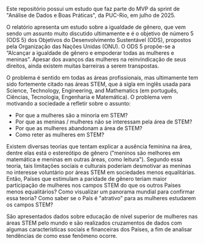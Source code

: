 Este repositório possui um estudo que faz parte do MVP da sprint de "Análise de Dados e Boas Práticas", da PUC-Rio, em julho de 2025.

O relatório apresenta um estudo sobre a igualdade de gênero, que vem sendo um assunto muito discutido ultimamente e é o objetivo de número 5 (ODS 5) dos Objetivos do Desenvolvimento Sustentável (ODS), propostos pela Organização das Nações Unidas (ONU). O ODS 5 propõe-se a “Alcançar a igualdade de gênero e empoderar todas as mulheres e meninas”. Apesar dos avanços das mulheres na reinvindicação de seus direitos, ainda existem muitas barreiras a serem transpostas. 

O problema é sentido em todas as áreas profissionais, mas ultimamente tem sido fortemente citado nas áreas STEM, que á sigla em inglês usada para Science, Technology, Engineering, and Mathematics (em português, Ciências, Tecnologia, Engenharia e Matemática).
O problema vem motivando a sociedade a refletir sobre o assunto:

- Por que a mulheres são a minoria em STEM?
- Por que as meninas / mulheres não se interessam pela área de STEM?
- Por que as mulheres abandonam a área de STEM?
- Como reter as mulheres em STEM?

Existem diversas teorias que tentam explicar a ausência feminina na área, dentre elas está o estereótipo de gênero ("meninos são melhores em matemática e meninas em outras áreas, como leitura"). Segundo essa teoria, tais limitações sociais e culturais poderiam desmotivar as meninas no interesse voluntário por áreas STEM em sociedades menos equalitárias.
Então, Países que estimulam a paridade de gênero teriam maior participação de mulheres nos campos STEM do que os outros Países menos equalitários? Como visualizar um panorama mundial para confirmar essa teoria? Como saber se o País é "atrativo" para as mulheres estudarem os campos STEM?

São apresentados dados sobre educação de nível superior de mulheres nas áreas STEM pelo mundo e são realizados cruzamentos de dados com algumas características sociais e financeiras dos Países, a fim de analisar tendências de como esse fenômeno ocorre.
